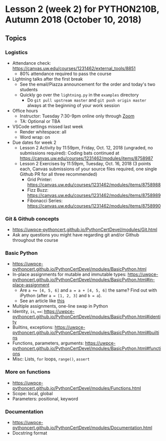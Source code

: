 # Lesson 2 (week 2) for PYTHON210B, Autumn 2018 (October 10, 2018)

## Topics

### Logistics

* Attendance check: https://canvas.uw.edu/courses/1231462/external_tools/8851
  * 80% attendance required to pass the course
* Lightning talks after the first break
  * See the email/Piazza announcement for the order and today's two students
  * Quickly go over the `lightning.py` in the `examples` directory
    * Do `git pull upstream master` and `git push origin master` always at the beginning of your work session
* Office hours
  * Instructor: Tuesday 7:30-9pm online only through [Zoom](https://washington.zoom.us/my/python2018)
  * TA: Optional or TBA
* VSCode settings missed last week
  * Render whitespace: all
  * Word wrap: on
* Due dates for week 2
  * Lesson 2 Activity by 11:59pm, Friday, Oct. 12, 2018 (ungraded, no submissions required): Coding bats continued at https://canvas.uw.edu/courses/1231462/modules/items/8758987
  * Lesson 2 Exercises by 11:59pm, Tuesday, Oct. 16, 2018 (3 points each, Canvas submissions of your source files required, one single Github PR for all three recommended)
    * Grid Printer: https://canvas.uw.edu/courses/1231462/modules/items/8758988
    * Fizz Buzz: https://canvas.uw.edu/courses/1231462/modules/items/8758989
    * Fibonacci Series: https://canvas.uw.edu/courses/1231462/modules/items/8758990

### Git & Github concepts

* https://uwpce-pythoncert.github.io/PythonCertDevel/modules/Git.html
* Ask any questions you might have regarding git and/or Github throughout the course

### Basic Python

* https://uwpce-pythoncert.github.io/PythonCertDevel/modules/BasicPython.html
* In-place assignments for mutable and immutable types: https://uwpce-pythoncert.github.io/PythonCertDevel/modules/BasicPython.html#in-place-assignment
  * Are `a += [4, 5, 6]` and `a = a + [4, 5, 6]` the same? Find out with iPython (after `a = [1, 2, 3]` and `b = a`).
  * See an article like [this](https://www.geeksforgeeks.org/inplace-vs-standard-operators-python/)
* Multiple assignments, one-line swap in Python
* Identity, `is`, `==`: https://uwpce-pythoncert.github.io/PythonCertDevel/modules/BasicPython.html#identity
* Builtins, exceptions: https://uwpce-pythoncert.github.io/PythonCertDevel/modules/BasicPython.html#builtins
* Functions, parameters, arguments: https://uwpce-pythoncert.github.io/PythonCertDevel/modules/BasicPython.html#functions
* Misc: Lists, `for` loops, `range()`, `assert`

### More on functions

* https://uwpce-pythoncert.github.io/PythonCertDevel/modules/Functions.html
* Scope: local, global
* Parameters: positional, keyword

### Documentation

* https://uwpce-pythoncert.github.io/PythonCertDevel/modules/Documentation.html
* Docstring format
